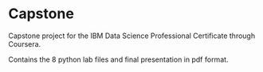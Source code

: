 # Capstone
Capstone project for the IBM Data Science Professional Certificate through Coursera.

Contains the 8 python lab files and final presentation in pdf format.
